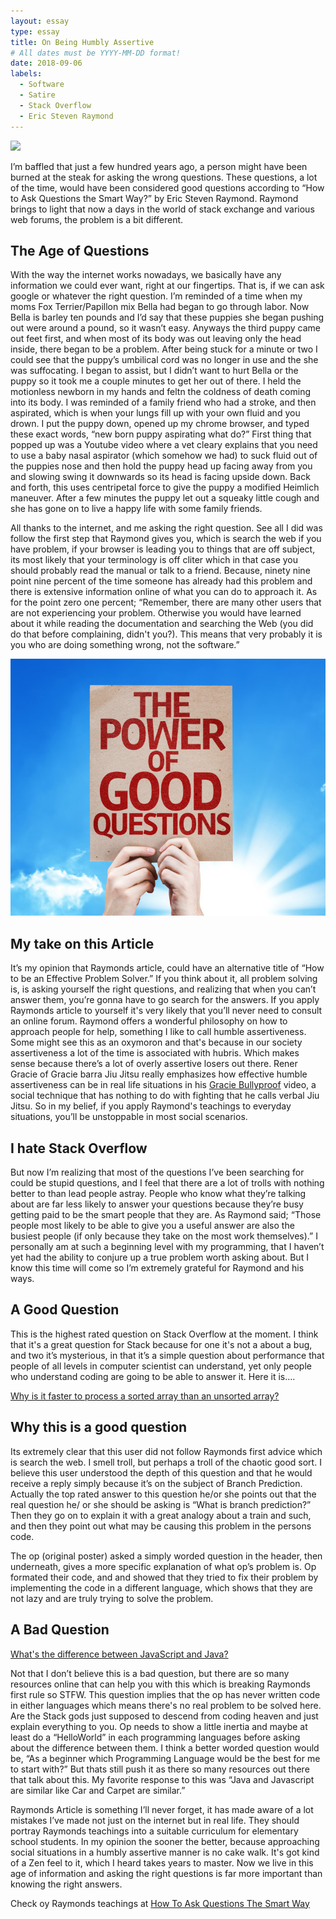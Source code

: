 ```yaml
---
layout: essay
type: essay
title: On Being Humbly Assertive 
# All dates must be YYYY-MM-DD format!
date: 2018-09-06
labels:
  - Software
  - Satire
  - Stack Overflow
  - Eric Steven Raymond
---
```


<img class="ui image" src="{{ site.baseurl }}/images/people.jpg">


I’m baffled that just a few hundred years ago, a person might have been burned at the steak for asking the wrong questions.  These questions, a lot of the time, would have been considered good questions according to “How to Ask Questions the Smart Way?” by Eric Steven Raymond.  Raymond brings to light that now a days in the world of stack exchange and various web forums, the problem is a bit different.



## The Age of Questions
With the way the internet works nowadays, we basically have any information we could ever want, right at our fingertips. That is, if we can ask google or whatever the right question.  I’m reminded of a time when my moms Fox Terrier/Papillon mix Bella had began to go through labor. Now Bella is barley ten pounds and I’d say that these puppies she began pushing out were around a pound, so it wasn’t easy. Anyways the third puppy came out feet first, and when most of its body was out leaving only the head inside, there began to be a problem. After being stuck for a minute or two I could see that the puppy’s umbilical cord was no longer in use and the she was suffocating. I began to assist, but I didn’t want to hurt Bella or the puppy so it took me a couple minutes to get her out of there. I held the motionless newborn in my hands and feltn the coldness of death coming into its body. I was reminded of a family friend who had a stroke, and then aspirated, which is when your lungs fill up with your own fluid and you drown. I put the puppy down, opened up my chrome browser, and typed these exact words, “new born puppy aspirating what do?” First thing that popped up was a Youtube video where a vet cleary explains that you need to use a baby nasal aspirator (which somehow we had) to suck fluid out of the puppies nose and then hold the puppy head up facing away from you and slowing swing it downwards so its head is facing upside down. Back and forth, this uses centripetal force to give the puppy a modified Heimlich maneuver. After a few minutes the puppy let out a squeaky little cough and she has gone on to live a happy life with some family friends.

All thanks to the internet, and me asking the right question.  See all I did was follow the first step that Raymond gives you, which is search the web if you have problem, if your browser is leading you to things that are off subject, its most likely that your terminology is off cliter which in that case you should probably read the manual or talk to a friend. Because, ninety nine point nine percent of the time someone has already had this problem and there is extensive information online of what you can do to approach it. As for the point zero one percent; “Remember, there are many other users that are not experiencing your problem. Otherwise you would have learned about it while reading the documentation and searching the Web (you did do that before complaining, didn't you?). This means that very probably it is you who are doing something wrong, not the software.”
 
<img class="ui medium right floated rounded image" src="../images/thePowerOf.jpg">

## My take on this Article

It’s my opinion that Raymonds article, could have an alternative title of “How to be an Effective Problem Solver.”  If you think about it, all problem solving is, is asking yourself the right questions, and realizing that when you can’t answer them, you’re gonna have to go search for the answers. If you apply Raymonds article to yourself it's very likely that you’ll never need to consult an online forum.  Raymond offers a wonderful philosophy on how to approach people for help, something I like to call humble assertiveness.  Some might see this as an oxymoron and that's because in our society assertiveness a lot of the time is associated with hubris. Which makes sense because there’s a lot of overly assertive losers out there. Rener Gracie of Gracie barra Jiu Jitsu really emphasizes how effective humble assertiveness can be in real life situations in his [Gracie Bullyproof](https://www.youtube.com/watch?v=y8isR_Y-kfk) video, a social technique that has nothing to do with fighting that he calls verbal Jiu Jitsu.  So in my belief, if you apply Raymond's teachings to everyday situations, you’ll be unstoppable in most social scenarios.

## I hate Stack Overflow
But now I’m realizing that most of the questions I’ve been searching for could be stupid questions, and I feel that there are a lot of trolls with nothing better to than lead people astray. People who know what they’re talking about are far less likely to answer your questions because they’re busy getting paid to be the smart people that they are. As Raymond said; “Those people most likely to be able to give you a useful answer are also the busiest people (if only because they take on the most work themselves).” I personally am at such a beginning level with my programming, that I haven’t yet had the ability to conjure up a true problem worth asking about. But I know this time will come so I’m extremely grateful for Raymond and his ways.

## A Good Question
This is the highest rated question on Stack Overflow at the moment. I think that it's a great question for Stack because for one it's not a about a bug, and two it’s mysterious, in that it’s a simple question about performance that people of all levels in computer scientist can understand, yet only people who understand coding are going to be able to answer it. Here it is….

[Why is it faster to process a sorted array than an unsorted array?](https://stackoverflow.com/questions/11227809/why-is-it-faster-to-process-a-sorted-array-than-an-unsorted-array)

## Why this is a good question
Its extremely clear that this user did not follow Raymonds first advice which is search the web. I smell troll, but perhaps a troll of the chaotic good sort. I believe this user understood the depth of this question and that he would receive a reply simply because it’s on the subject of Branch Prediction. Actually the top rated answer to this question he/or she points out that the real question he/ or she should be asking is “What is branch prediction?” Then they go on to explain it with a great analogy about a train and such, and then they point out what may be causing this problem in the persons code. 

The op (original poster) asked a simply worded question in the header, then underneath, gives a more specific explanation of what op’s problem is. Op formated their code, and and showed that they tried to fix their problem by implementing the code in a different language, which shows that they are not lazy and are truly trying to solve the problem. 

## A Bad Question

[What's the difference between JavaScript and Java?](https://stackoverflow.com/questions/245062/whats-the-difference-between-javascript-and-java)

Not that I don’t believe this is a bad question, but there are so many resources online that can help you with this which is breaking Raymonds first rule so STFW.  This question implies that the op has never written code in either languages which means there's no real problem to be solved here. Are the Stack gods just supposed to descend from coding heaven and just explain everything to you. Op needs to show a little inertia and maybe at least do a “HelloWorld” in each programming languages before asking about the difference between them.  I think a better worded question would be, “As a beginner which Programming Language would be the best for me to start with?” But thats still push it as there so many resources out there that talk about this. My favorite response to this was “Java and Javascript are similar like Car and Carpet are similar.”

Raymonds Article is something I’ll never forget, it has made aware of a lot mistakes I’ve made not just on the internet but in real life. They should portray Raymonds teachings into a suitable curriculum for elementary school students.  In my opinion the sooner the better, because approaching social situations in a humbly assertive manner is no cake walk. It's got kind of a Zen feel to it, which I heard takes years to master. Now we live in this age of information and asking the right questions is far more important than knowing the right answers.

Check oy Raymonds teachings at [How To Ask Questions The Smart Way](http://www.catb.org/esr/faqs/smart-questions.html)
